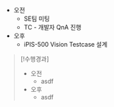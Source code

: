 - 오전
	- SE팀 미팅
	- TC - 개발자 QnA 진행
- 오후
	- iPIS-500 Vision Testcase 설계

>[!수행경과]
>- 오전
>	- asdf
>- 오후
>	- asdf
